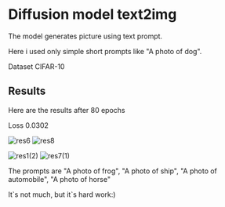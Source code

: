 # Diffusion model text2img
The model generates picture using text prompt.

Here i used only simple short prompts like "A photo of dog".

Dataset CIFAR-10

## Results
Here are the results after 80 epochs

Loss 0.0302

![res6](https://github.com/user-attachments/assets/f21d6cf5-9d67-493c-aa85-a18252375fb1)
![res8](https://github.com/user-attachments/assets/7c0e8c22-668b-4249-b63d-bd5faa74c921)

![res1(2)](https://github.com/user-attachments/assets/5ebbb8ff-576e-4bfc-9d1d-71e64ddb5b1c)
![res7(1)](https://github.com/user-attachments/assets/6e51f8a2-a928-4fae-b0c8-184cbc41cf83)

The prompts are "A photo of frog", "A photo of ship", "A photo of automobile", "A photo of horse"

It\`s not much, but it`s hard work:)
